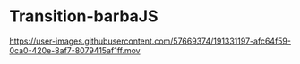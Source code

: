 # Transition-barbaJS


https://user-images.githubusercontent.com/57669374/191331197-afc64f59-0ca0-420e-8af7-8079415af1ff.mov

